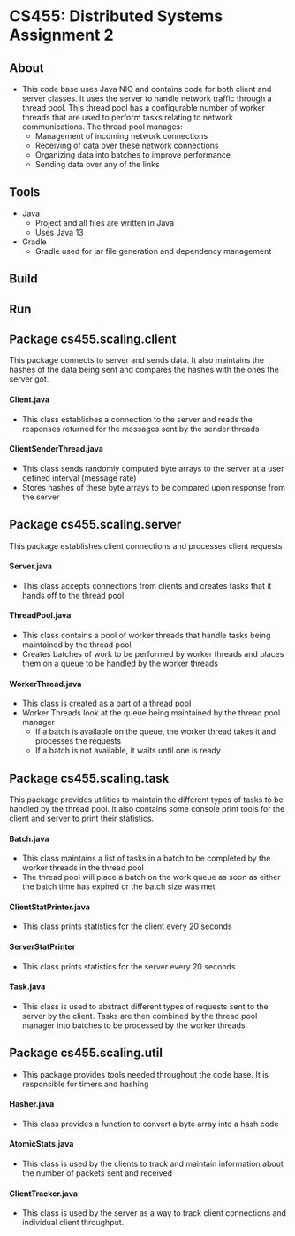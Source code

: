 # CS455: Distributed Systems Assignment 2
## About
* This code base uses Java NIO and contains code for both client and server classes. It uses the server to handle network traffic through a thread pool. This thread pool
  has a configurable number of worker threads that are used to perform tasks relating to network communications. The thread pool manages:
  * Management of incoming network connections
  * Receiving of data over these network connections
  * Organizing data into batches to improve performance
  * Sending data over any of the links

## Tools
* Java
    * Project and all files are written in Java
    * Uses Java 13
* Gradle
    * Gradle used for jar file generation and dependency management

## Build


## Run


## Package cs455.scaling.client
This package connects to server and sends data. It also maintains the hashes of the data being sent and compares the hashes with the ones the server got.
#### Client.java
* This class establishes a connection to the server and reads the responses returned for the messages sent by the sender threads

#### ClientSenderThread.java
* This class sends randomly computed byte arrays to the server at a user defined interval (message rate)
* Stores hashes of these byte arrays to be compared upon response from the server

## Package cs455.scaling.server
This package establishes client connections and processes client requests
#### Server.java
* This class accepts connections from clients and creates tasks that it hands off to the thread pool

#### ThreadPool.java
* This class contains a pool of worker threads that handle tasks being maintained by the thread pool
* Creates batches of work to be performed by worker threads and places them on a queue to be handled by the worker threads

#### WorkerThread.java
* This class is created as a part of a thread pool
* Worker Threads look at the queue being maintained by the thread pool manager
    * If a batch is available on the queue, the worker thread takes it and processes the requests
    * If a batch is not available, it waits until one is ready

## Package cs455.scaling.task
This package provides utilities to maintain the different types of tasks to be handled by the thread pool. It also contains some console print tools for the client and server to print their statistics.
#### Batch.java
* This class maintains a list of tasks in a batch to be completed by the worker threads in the thread pool
* The thread pool will place a batch on the work queue as soon as either the batch time has expired or the batch size was met

#### ClientStatPrinter.java
* This class prints statistics for the client every 20 seconds

#### ServerStatPrinter
* This class prints statistics for the server every 20 seconds

#### Task.java
* This class is used to abstract different types of requests sent to the server by the client. Tasks are then combined by the thread pool manager into batches to be processed by the worker threads. 

## Package cs455.scaling.util
* This package provides tools needed throughout the code base. It is responsible for timers and hashing
#### Hasher.java
* This class provides a function to convert a byte array into a hash code

#### AtomicStats.java
* This class is used by the clients to track and maintain information about the number of packets sent and received

#### ClientTracker.java
* This class is used by the server as a way to track client connections and individual client throughput.

